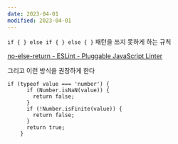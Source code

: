 ```yaml
---
date: 2023-04-01
modified: 2023-04-01
---
```

`if { } else if { } else { }` 패턴을 쓰지 못하게 하는 규칙

[no-else-return - ESLint - Pluggable JavaScript Linter](https://eslint.org/docs/latest/rules/no-else-return)

그리고 이런 방식을 권장하게 한다
```
if (typeof value === 'number') {
      if (Number.isNaN(value)) {
        return false;
      }
      if (!Number.isFinite(value)) {
        return false;
      }
      return true;
    }
```